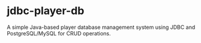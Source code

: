 # jdbc-player-db
A simple Java-based player database management system using JDBC and PostgreSQL/MySQL for CRUD operations.

